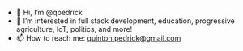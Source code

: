 - 👋 Hi, I’m @qpedrick
- 👀 I’m interested in full stack development, education, progressive agriculture, IoT, politics, and more!
- 📫 How to reach me:
quinton.pedrick@gmail.com

<!---
qpedrick/qpedrick is a ✨ special ✨ repository because its `README.md` (this file) appears on your GitHub profile.
You can click the Preview link to take a look at your changes.
--->
